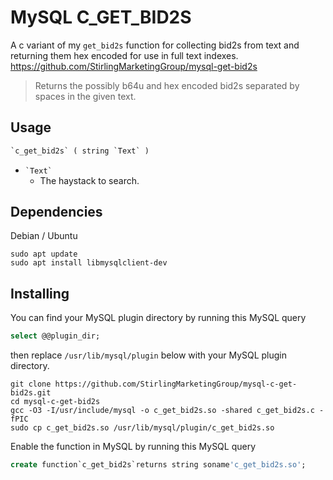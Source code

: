 # MySQL C_GET_BID2S

A c variant of my `get_bid2s` function for collecting bid2s from text and returning them hex encoded for use in full text indexes. https://github.com/StirlingMarketingGroup/mysql-get-bid2s

> Returns the possibly b64u and hex encoded bid2s separated by spaces in the given text.

## Usage

```sql
`c_get_bid2s` ( string `Text` )
```

 - `` `Text` ``
   - The haystack to search.

## Dependencies

Debian / Ubuntu

```shell
sudo apt update
sudo apt install libmysqlclient-dev
```

## Installing

You can find your MySQL plugin directory by running this MySQL query

```sql
select @@plugin_dir;
```

then replace `/usr/lib/mysql/plugin` below with your MySQL plugin directory.

```shell
git clone https://github.com/StirlingMarketingGroup/mysql-c-get-bid2s.git
cd mysql-c-get-bid2s
gcc -O3 -I/usr/include/mysql -o c_get_bid2s.so -shared c_get_bid2s.c -fPIC
sudo cp c_get_bid2s.so /usr/lib/mysql/plugin/c_get_bid2s.so
```

Enable the function in MySQL by running this MySQL query

```sql
create function`c_get_bid2s`returns string soname'c_get_bid2s.so';
```
